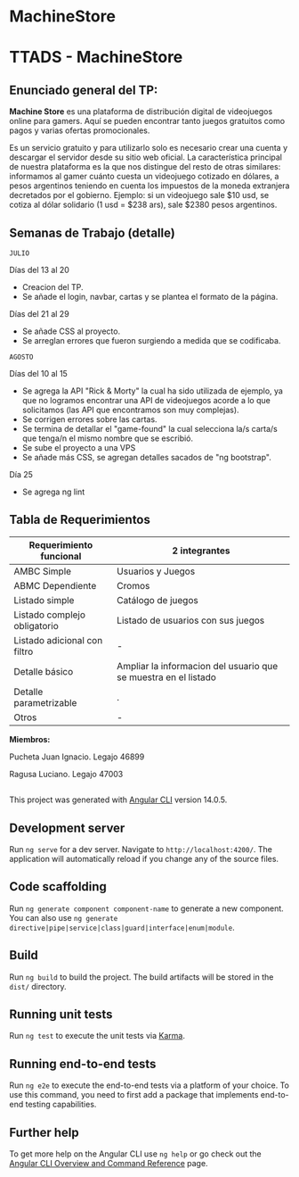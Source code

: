 # MachineStore

# TTADS - MachineStore

## Enunciado general del TP:

**Machine Store** es una plataforma de distribución digital de videojuegos online para gamers. Aquí se pueden encontrar tanto juegos gratuitos como pagos y varias ofertas promocionales.

Es un servicio gratuito y para utilizarlo solo es necesario crear una cuenta y descargar el servidor desde su sitio web oficial. 
La característica principal de nuestra plataforma es la que nos distingue del resto de otras similares: informamos al gamer cuánto cuesta un videojuego cotizado en dólares, a pesos argentinos teniendo en cuenta los impuestos de la moneda extranjera decretados por el gobierno.
Ejemplo: si un videojuego sale $10 usd, se cotiza al dólar solidario (1 usd = $238 ars), sale $2380 pesos argentinos. 

## Semanas de Trabajo (detalle)
`JULIO`

Días del 13 al 20
  - Creacion del TP. 
  - Se añade el login, navbar, cartas y se plantea el formato de la página.

Días del 21 al 29 
  - Se añade CSS al proyecto. 
  - Se arreglan errores que fueron surgiendo a medida que se codificaba.

`AGOSTO`

Días del 10 al 15 
  - Se agrega la API "Rick & Morty" la cual ha sido utilizada de ejemplo, ya que no logramos encontrar una API de videojuegos acorde a lo que solicitamos (las API que encontramos son muy complejas). 
  - Se corrigen errores sobre las cartas. 
  - Se termina de detallar el "game-found" la cual selecciona la/s carta/s que tenga/n el mismo nombre que se escribió. 
  - Se sube el proyecto a una VPS
  - Se añade más CSS, se agregan detalles sacados de "ng bootstrap".

Día 25
  - Se agrega ng lint

## Tabla de Requerimientos

| Requerimiento funcional | 2 integrantes |
| ------------- | ------------- |
| AMBC Simple  | Usuarios y Juegos  |
| ABMC Dependiente  | Cromos |
| Listado simple  | Catálogo de juegos  |
| Listado complejo obligatorio  | Listado de usuarios con sus juegos  |
| Listado adicional con filtro  | - |
| Detalle básico  | Ampliar la informacion del usuario que se muestra en el listado  |
| Detalle parametrizable  | . |
| Otros | -  |

**Miembros:**

Pucheta Juan Ignacio. Legajo 46899 

Ragusa Luciano. Legajo 47003

##

This project was generated with [Angular CLI](https://github.com/angular/angular-cli) version 14.0.5.

## Development server

Run `ng serve` for a dev server. Navigate to `http://localhost:4200/`. The application will automatically reload if you change any of the source files.

## Code scaffolding

Run `ng generate component component-name` to generate a new component. You can also use `ng generate directive|pipe|service|class|guard|interface|enum|module`.

## Build

Run `ng build` to build the project. The build artifacts will be stored in the `dist/` directory.

## Running unit tests

Run `ng test` to execute the unit tests via [Karma](https://karma-runner.github.io).

## Running end-to-end tests

Run `ng e2e` to execute the end-to-end tests via a platform of your choice. To use this command, you need to first add a package that implements end-to-end testing capabilities.

## Further help

To get more help on the Angular CLI use `ng help` or go check out the [Angular CLI Overview and Command Reference](https://angular.io/cli) page.
